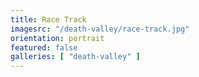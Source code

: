 ```yaml
---
title: Race Track
imagesrc: "/death-valley/race-track.jpg"
orientation: portrait
featured: false
galleries: [ "death-valley" ]
---
```

